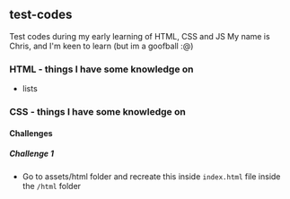 ## test-codes

Test codes during my early learning of HTML, CSS and JS
My name is Chris, and I'm keen to learn (but im a goofball :@)

### HTML - things I have some knowledge on

- lists

### CSS - things I have some knowledge on


#### Challenges

##### Challenge 1

* Go to assets/html folder and recreate this inside `index.html` file inside the `/html` folder
